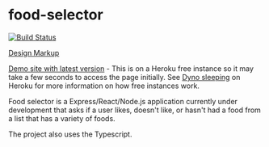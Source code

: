# food-selector
[![Build Status](https://travis-ci.org/ajohnson25/food-selector.svg?branch=master)](https://travis-ci.org/ajohnson25/food-selector)

<p><a href="https://www.figma.com/proto/QcnpcpCPR9zDqoQrdHv6ol/Food-Selector?embed_host=share&node-id=14%3A16&scaling=min-zoom">Design Markup</a></p>
<p><a href="https://chromative-food-selector.herokuapp.com/">Demo site with latest version</a> - This is on a Heroku free instance so it may take a few seconds to access the page initially.  See <a href="https://devcenter.heroku.com/articles/free-dyno-hours#dyno-sleeping">Dyno sleeping</a> on Heroku for more information on how free instances work.</p>

Food selector is a Express/React/Node.js application currently under development that asks if a user likes, doesn't like, or hasn't had a food from a list that has a variety of foods.

The project also uses the Typescript.
